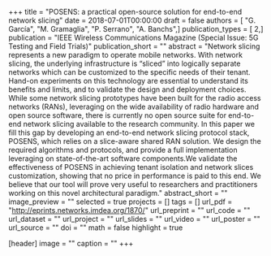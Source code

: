 +++
title = "POSENS: a practical open-source solution for end-to-end network slicing"
date = 2018-07-01T00:00:00
draft = false
authors = [ "G. García", "M. Gramaglia", "P. Serrano", "A. Banchs",]
publication_types = [ 2,]
publication = "IEEE Wireless Communications Magazine (Special Issue: 5G Testing and Field Trials)"
publication_short = ""
abstract = "Network slicing represents a new paradigm to operate mobile networks. With network slicing, the underlying infrastructure is “sliced” into logically separate networks which can be customized to the specific needs of their tenant. Hand-on experiments on this technology are essential to understand its benefits and limits, and to validate the design and deployment choices. While some network slicing prototypes have been built for the radio access networks (RANs), leveraging on the wide availability of radio hardware and open source software, there is currently no open source suite for end-to-end network slicing available to the research community. In this paper we fill this gap by developing an end-to-end network slicing protocol stack, POSENS, which relies on a slice-aware shared RAN solution. We design the required algorithms and protocols, and provide a full implementation leveraging on state-of-the-art software components.We validate the effectiveness of POSENS in achieving tenant isolation and network slices customization, showing that no price in performance is paid to this end. We believe that our tool will prove very useful to researchers and practitioners working on this novel architectural paradigm."
abstract_short = ""
image_preview = ""
selected = true
projects = []
tags = []
url_pdf = "http://eprints.networks.imdea.org/1870/"
url_preprint = ""
url_code = ""
url_dataset = ""
url_project = ""
url_slides = ""
url_video = ""
url_poster = ""
url_source = ""
doi = ""
math = false
highlight = true

[header]
image = ""
caption = ""
+++
